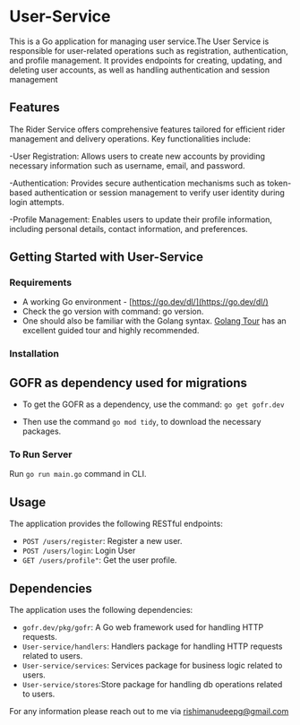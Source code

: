 # User-Service

This is a Go application for managing user service.The User Service is responsible for user-related operations such as registration, authentication, and profile management. It provides endpoints for creating, updating, and deleting user accounts, as well as handling authentication and session management
## Features

The Rider Service offers comprehensive features tailored for efficient rider management and delivery operations. Key functionalities include:

-User Registration: Allows users to create new accounts by providing necessary information such as username, email, and password.

-Authentication: Provides secure authentication mechanisms such as token-based authentication or session management to verify user identity during login attempts.

-Profile Management: Enables users to update their profile information, including personal details, contact information, and preferences.

## Getting Started with User-Service

### Requirements

- A working Go environment - [https://go.dev/dl/](https://go.dev/dl/)
- Check the go version with command: go version.
- One should also be familiar with the Golang syntax. [Golang Tour](https://tour.golang.org/) has an excellent guided tour and highly recommended.

### Installation

## GOFR as dependency used for migrations

- To get the GOFR as a dependency, use the command:
  `go get gofr.dev`

- Then use the command `go mod tidy`, to download the necessary packages.


### To Run Server

Run `go run main.go` command in CLI.

## Usage

The application provides the following RESTful endpoints:

- `POST /users/register`: Register a new user.
- `POST /users/login`: Login User
- `GET /users/profile"`: Get the user profile.


## Dependencies

The application uses the following dependencies:

- `gofr.dev/pkg/gofr`: A Go web framework used for handling HTTP requests.
- `User-service/handlers`: Handlers package for handling HTTP requests related to users.
- `User-service/services`: Services package for business logic related to users.
- `User-service/stores`:Store package for handling db operations related to users.

For any information please reach out to me via rishimanudeepg@gmail.com